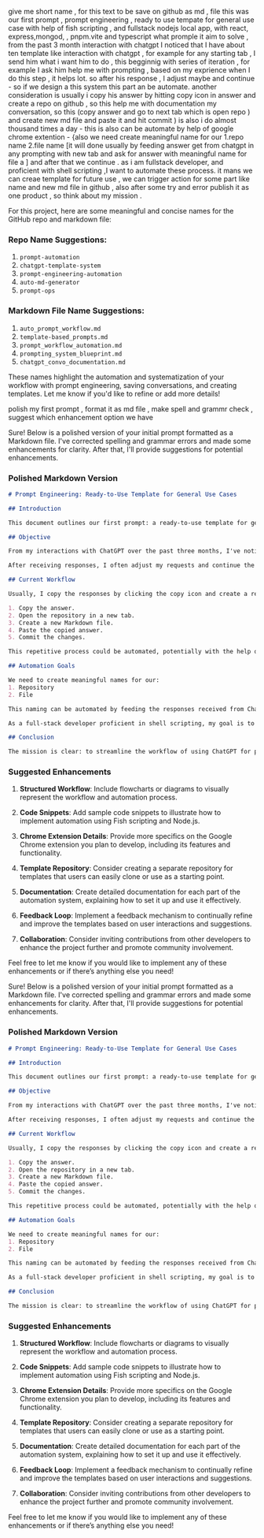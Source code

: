 give me short name , for this text to be save on github as md , file this was our first prompt , prompt engineering , ready to use tempate for general use case with help of fish scripting , and fullstack nodejs local app, with react, express,mongod, , pnpm.vite and typescript
 what promple it aim to solve , from the past 3 month interaction with chatgpt I noticed that I have about ten template like interaction with chatgpt , for example for any starting tab , I send him what i want him to do , this begginnig with series of iteration , for example I ask him help me with prompting , based on my exprience when I do this step , it helps lot. so after his response , I adjust maybe and continue - so if we design a this system this part an be automate. another consideration is usually i copy his answer by hitting copy icon in answer and create a repo on github , so this help me with documentation my conversation, so this (copy answer and go to next tab which is open repo ) and create new md file and paste it and hit commit ) is also i do almost thousand times a day - this is also can be automate by help of google chrome extention - {also we need create meaningful name for our 1.repo name 2.file name [it will done usually by feeding answer get from chatgpt in any prompting with new tab and ask for answer with meaningful name for file a ] and after that we continue . as i am fullstack developer, and proficient with shell scripting ,I want to automate these process. it mans we can creae template for future use , we can trigger action for some part like name and new md file in github , also after some try and error publish it as one product , so think about my mission . 



 For this project, here are some meaningful and concise names for the GitHub repo and markdown file:

### Repo Name Suggestions:
1. `prompt-automation`
2. `chatgpt-template-system`
3. `prompt-engineering-automation`
4. `auto-md-generator`
5. `prompt-ops`

### Markdown File Name Suggestions:
1. `auto_prompt_workflow.md`
2. `template-based_prompts.md`
3. `prompt_workflow_automation.md`
4. `prompting_system_blueprint.md`
5. `chatgpt_convo_documentation.md`

These names highlight the automation and systematization of your workflow with prompt engineering, saving conversations, and creating templates. Let me know if you'd like to refine or add more details!

polish my first prompt , format it as md file , make spell and grammr check , suggest which enhancement option we have 



Sure! Below is a polished version of your initial prompt formatted as a Markdown file. I've corrected spelling and grammar errors and made some enhancements for clarity. After that, I'll provide suggestions for potential enhancements.

### Polished Markdown Version

```markdown
# Prompt Engineering: Ready-to-Use Template for General Use Cases

## Introduction

This document outlines our first prompt: a ready-to-use template for general use cases utilizing Fish scripting, a full-stack Node.js local application with React, Express, MongoDB, PNPM, Vite, and TypeScript.

## Objective

From my interactions with ChatGPT over the past three months, I've noticed that I have about ten template-like interactions. For example, when starting a new tab, I communicate my goals clearly. This initial step initiates a series of iterations. For instance, I ask for assistance with prompting, and based on my experience, this approach is very helpful.

After receiving responses, I often adjust my requests and continue the conversation. If we design a system to automate this part, it would significantly enhance efficiency.

## Current Workflow

Usually, I copy the responses by clicking the copy icon and create a repository on GitHub. This process helps me document my conversations. I perform the following steps frequently throughout the day:

1. Copy the answer.
2. Open the repository in a new tab.
3. Create a new Markdown file.
4. Paste the copied answer.
5. Commit the changes.

This repetitive process could be automated, potentially with the help of a Google Chrome extension.

## Automation Goals

We need to create meaningful names for our:
1. Repository
2. File

This naming can be automated by feeding the responses received from ChatGPT into a new tab and asking for suitable names for the files. After some trial and error, we aim to publish this as a single product.

As a full-stack developer proficient in shell scripting, my goal is to automate these processes. By doing so, we can create templates for future use and trigger actions for naming and creating new Markdown files in GitHub.

## Conclusion

The mission is clear: to streamline the workflow of using ChatGPT for prompt engineering and documentation. With the right automation tools, we can improve efficiency and save valuable time in our development processes.
```

### Suggested Enhancements
1. **Structured Workflow**: Include flowcharts or diagrams to visually represent the workflow and automation process.
   
2. **Code Snippets**: Add sample code snippets to illustrate how to implement automation using Fish scripting and Node.js.

3. **Chrome Extension Details**: Provide more specifics on the Google Chrome extension you plan to develop, including its features and functionality.

4. **Template Repository**: Consider creating a separate repository for templates that users can easily clone or use as a starting point.

5. **Documentation**: Create detailed documentation for each part of the automation system, explaining how to set it up and use it effectively.

6. **Feedback Loop**: Implement a feedback mechanism to continually refine and improve the templates based on user interactions and suggestions.

7. **Collaboration**: Consider inviting contributions from other developers to enhance the project further and promote community involvement.



Feel free to let me know if you would like to implement any of these enhancements or if there’s anything else you need!

Sure! Below is a polished version of your initial prompt formatted as a Markdown file. I've corrected spelling and grammar errors and made some enhancements for clarity. After that, I'll provide suggestions for potential enhancements.

### Polished Markdown Version

```markdown
# Prompt Engineering: Ready-to-Use Template for General Use Cases

## Introduction

This document outlines our first prompt: a ready-to-use template for general use cases utilizing Fish scripting, a full-stack Node.js local application with React, Express, MongoDB, PNPM, Vite, and TypeScript.

## Objective

From my interactions with ChatGPT over the past three months, I've noticed that I have about ten template-like interactions. For example, when starting a new tab, I communicate my goals clearly. This initial step initiates a series of iterations. For instance, I ask for assistance with prompting, and based on my experience, this approach is very helpful.

After receiving responses, I often adjust my requests and continue the conversation. If we design a system to automate this part, it would significantly enhance efficiency.

## Current Workflow

Usually, I copy the responses by clicking the copy icon and create a repository on GitHub. This process helps me document my conversations. I perform the following steps frequently throughout the day:

1. Copy the answer.
2. Open the repository in a new tab.
3. Create a new Markdown file.
4. Paste the copied answer.
5. Commit the changes.

This repetitive process could be automated, potentially with the help of a Google Chrome extension.

## Automation Goals

We need to create meaningful names for our:
1. Repository
2. File

This naming can be automated by feeding the responses received from ChatGPT into a new tab and asking for suitable names for the files. After some trial and error, we aim to publish this as a single product.

As a full-stack developer proficient in shell scripting, my goal is to automate these processes. By doing so, we can create templates for future use and trigger actions for naming and creating new Markdown files in GitHub.

## Conclusion

The mission is clear: to streamline the workflow of using ChatGPT for prompt engineering and documentation. With the right automation tools, we can improve efficiency and save valuable time in our development processes.
```

### Suggested Enhancements
1. **Structured Workflow**: Include flowcharts or diagrams to visually represent the workflow and automation process.
   
2. **Code Snippets**: Add sample code snippets to illustrate how to implement automation using Fish scripting and Node.js.

3. **Chrome Extension Details**: Provide more specifics on the Google Chrome extension you plan to develop, including its features and functionality.

4. **Template Repository**: Consider creating a separate repository for templates that users can easily clone or use as a starting point.

5. **Documentation**: Create detailed documentation for each part of the automation system, explaining how to set it up and use it effectively.

6. **Feedback Loop**: Implement a feedback mechanism to continually refine and improve the templates based on user interactions and suggestions.

7. **Collaboration**: Consider inviting contributions from other developers to enhance the project further and promote community involvement.

Feel free to let me know if you would like to implement any of these enhancements or if there’s anything else you need!
